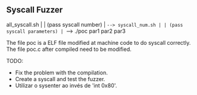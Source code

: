 Syscall Fuzzer
---

all_syscall.sh
	|
	| (pass syscall number)
	|
	`--> syscall_num.sh
		|
		| (pass syscall parameters)
		|
		`--> ./poc par1 par2 par3

The file poc is a ELF file modified at machine code to do syscall correctly.
The file poc.c after compiled need to be modified.

TODO:
- Fix the problem with the compilation.
- Create a syscall and test the fuzzer.
- Utilizar o sysenter ao invés de 'int 0x80'. 
